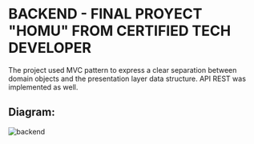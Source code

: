 # BACKEND - FINAL PROYECT "HOMU" FROM CERTIFIED TECH DEVELOPER
The project used MVC pattern to express a clear separation between domain objects and the presentation layer data structure. API REST was implemented as well.

## Diagram:
![backend](https://user-images.githubusercontent.com/87093078/180589152-d49e5c95-1255-48ce-a2a8-696ab962cbb9.jpg)
